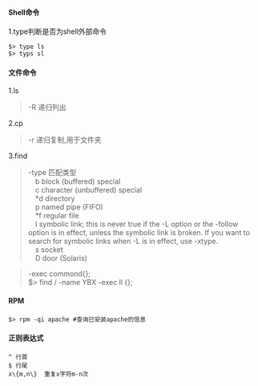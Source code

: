 #### Shell命令
1.type判断是否为shell外部命令
```
$> type ls
$> typs sl
```

#### 文件命令
1.ls
  > -R 递归列出

2.cp
  > -r 递归复制,用于文件夹

3.find
  > -type 匹配类型<br> 
    &emsp;b      block (buffered) special<br> 
    &emsp;c      character (unbuffered) special<br> 
    &emsp;*d      directory<br> 
    &emsp;p      named pipe (FIFO)<br> 
    &emsp;*f      regular file<br> 
    &emsp;l      symbolic link; this is never true if the -L option or the -follow  option is in effect, unless the symbolic link is broken.  If you want to search for symbolic links when -L is in effect, use -xtype.<br> 
    &emsp;s      socket<br> 
    &emsp;D      door (Solaris)

  > -exec commond{}\;<br> 
  $> find / -name YBX -exec ll {}\;

#### RPM
```
$> rpm -qi apache #查询已安装apache的信息
```

#### 正则表达式
```
^ 行首
$ 行尾
x\{m,n\}  重复x字符m-n次
```
